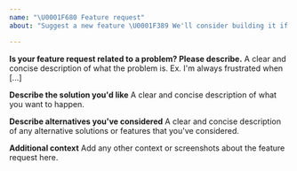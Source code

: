 ```yaml
---
name: "\U0001F680 Feature request"
about: "Suggest a new feature \U0001F389 We'll consider building it if it receives sufficient interest! \U0001F44D"

---
```


**Is your feature request related to a problem? Please describe.**
A clear and concise description of what the problem is. Ex. I'm always frustrated when [...]

**Describe the solution you'd like**
A clear and concise description of what you want to happen.

**Describe alternatives you've considered**
A clear and concise description of any alternative solutions or features that you've considered.

**Additional context**
Add any other context or screenshots about the feature request here.
